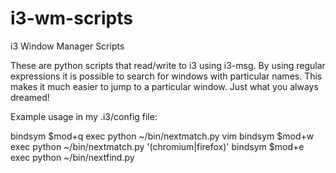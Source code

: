 i3-wm-scripts
=============

i3 Window Manager Scripts

These are python scripts that read/write to i3 using i3-msg. By using regular expressions it is possible to 
search for windows with particular names. This makes it much easier to jump to a particular window. Just
what you always dreamed!

Example usage in my .i3/config file:

bindsym $mod+q exec python ~/bin/nextmatch.py vim
bindsym $mod+w exec python ~/bin/nextmatch.py '(chromium|firefox)'
bindsym $mod+e exec python ~/bin/nextfind.py